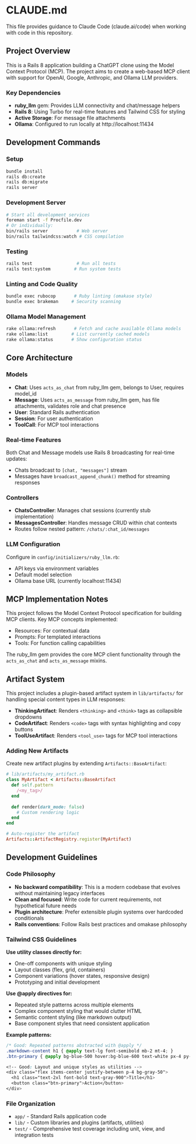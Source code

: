 # CLAUDE.md

This file provides guidance to Claude Code (claude.ai/code) when working with code in this repository.

## Project Overview

This is a Rails 8 application building a ChatGPT clone using the Model Context Protocol (MCP). The project aims to create a web-based MCP client with support for OpenAI, Google, Anthropic, and Ollama LLM providers.

### Key Dependencies
- **ruby_llm** gem: Provides LLM connectivity and chat/message helpers
- **Rails 8**: Using Turbo for real-time features and Tailwind CSS for styling
- **Active Storage**: For message file attachments
- **Ollama**: Configured to run locally at http://localhost:11434

## Development Commands

### Setup
```bash
bundle install
rails db:create
rails db:migrate
rails server
```

### Development Server
```bash
# Start all development services
foreman start -f Procfile.dev
# Or individually:
bin/rails server           # Web server
bin/rails tailwindcss:watch # CSS compilation
```

### Testing
```bash
rails test                 # Run all tests
rails test:system         # Run system tests
```

### Linting and Code Quality
```bash
bundle exec rubocop       # Ruby linting (omakase style)
bundle exec brakeman     # Security scanning
```

### Ollama Model Management
```bash
rake ollama:refresh       # Fetch and cache available Ollama models
rake ollama:list         # List currently cached models
rake ollama:status       # Show configuration status
```

## Core Architecture

### Models
- **Chat**: Uses `acts_as_chat` from ruby_llm gem, belongs to User, requires model_id
- **Message**: Uses `acts_as_message` from ruby_llm gem, has file attachments, validates role and chat presence
- **User**: Standard Rails authentication
- **Session**: For user authentication
- **ToolCall**: For MCP tool interactions

### Real-time Features
Both Chat and Message models use Rails 8 broadcasting for real-time updates:
- Chats broadcast to `[chat, "messages"]` stream
- Messages have `broadcast_append_chunk()` method for streaming responses

### Controllers
- **ChatsController**: Manages chat sessions (currently stub implementation)
- **MessagesController**: Handles message CRUD within chat contexts
- Routes follow nested pattern: `/chats/:chat_id/messages`

### LLM Configuration
Configure in `config/initializers/ruby_llm.rb`:
- API keys via environment variables
- Default model selection
- Ollama base URL (currently localhost:11434)

## MCP Implementation Notes

This project follows the Model Context Protocol specification for building MCP clients. Key MCP concepts implemented:
- Resources: For contextual data
- Prompts: For templated interactions  
- Tools: For function calling capabilities

The ruby_llm gem provides the core MCP client functionality through the `acts_as_chat` and `acts_as_message` mixins.

## Artifact System

This project includes a plugin-based artifact system in `lib/artifacts/` for handling special content types in LLM responses:

- **ThinkingArtifact**: Renders `<thinking>` and `<think>` tags as collapsible dropdowns
- **CodeArtifact**: Renders `<code>` tags with syntax highlighting and copy buttons
- **ToolUseArtifact**: Renders `<tool_use>` tags for MCP tool interactions

### Adding New Artifacts

Create new artifact plugins by extending `Artifacts::BaseArtifact`:

```ruby
# lib/artifacts/my_artifact.rb
class MyArtifact < Artifacts::BaseArtifact
  def self.pattern
    /<my_tag>/
  end
  
  def render(dark_mode: false)
    # Custom rendering logic
  end
end

# Auto-register the artifact
Artifacts::ArtifactRegistry.register(MyArtifact)
```

## Development Guidelines

### Code Philosophy
- **No backward compatibility**: This is a modern codebase that evolves without maintaining legacy interfaces
- **Clean and focused**: Write code for current requirements, not hypothetical future needs
- **Plugin architecture**: Prefer extensible plugin systems over hardcoded conditionals
- **Rails conventions**: Follow Rails best practices and omakase philosophy

### Tailwind CSS Guidelines

**Use utility classes directly for:**
- One-off components with unique styling
- Layout classes (flex, grid, containers)
- Component variations (hover states, responsive design)
- Prototyping and initial development

**Use @apply directives for:**
- Repeated style patterns across multiple elements
- Complex component styling that would clutter HTML
- Semantic content styling (like markdown output)
- Base component styles that need consistent application

**Example patterns:**
```css
/* Good: Repeated patterns abstracted with @apply */
.markdown-content h1 { @apply text-lg font-semibold mb-2 mt-4; }
.btn-primary { @apply bg-blue-500 hover:bg-blue-600 text-white px-4 py-2 rounded; }

<!-- Good: Layout and unique styles as utilities -->
<div class="flex items-center justify-between p-4 bg-gray-50">
  <h1 class="text-2xl font-bold text-gray-900">Title</h1>
  <button class="btn-primary">Action</button>
</div>
```

### File Organization
- `app/` - Standard Rails application code
- `lib/` - Custom libraries and plugins (artifacts, utilities)
- `test/` - Comprehensive test coverage including unit, view, and integration tests